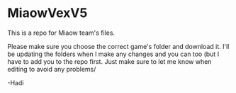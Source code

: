 # MiaowVexV5
This is a repo for Miaow team's files.

Please make sure you choose the correct game's folder and download it.
I'll be updating the folders when I make any changes and you can too (but I have to add you to the repo first.
Just make sure to let me know when editing to avoid any problems/

-Hadi
